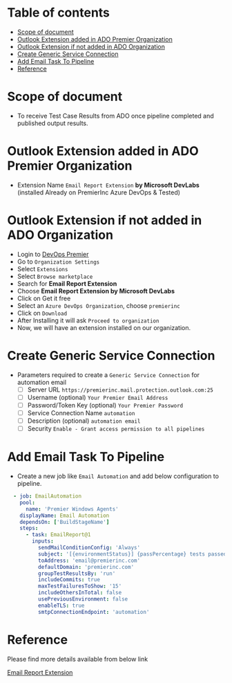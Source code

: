 Table of contents
=================

<!--ts-->
   * [Scope of document](#Scope-of-document)
   * [Outlook Extension added in ADO Premier Organization](#Outlook-Extension-added-in-ADO-Premier-Organization)
   * [Outlook Extension if not added in ADO Organization](#Outlook-Extension-if-not-added-in-ADO-Organization)
   * [Create Generic Service Connection](#Create-Generic-Service-Connection)
   * [Add Email Task To Pipeline](#Add-Email-Task-To-Pipeline)
   * [Reference](#Reference)
<!--te-->

**Scope of document**
=====================
- To receive Test Case Results from ADO once pipeline completed and published output results.

**Outlook Extension added in ADO Premier Organization**
=======================================================

- Extension Name `Email Report Extension` **by Microsoft DevLabs** (installed Already on PremierInc Azure DevOps & Tested)

**Outlook Extension if not added in ADO Organization**
=======================================================

- Login to [DevOps Premier](https://dev.azure.com/premierinc/)
- Go to `Organization Settings`
- Select `Extensions`
- Select `Browse marketplace`
- Search for **Email Report Extension**
- Choose **Email Report Extension by Microsoft DevLabs**
- Click on Get it free
- Select an `Azure DevOps Organization`, choose `premierinc`
- Click on `Download`
- After Installing it will ask `Proceed to organization`
- Now, we will have an extension installed on our organization.

**Create Generic Service Connection**
=====================================

- Parameters required to create a `Generic Service Connection` for automation email
  - [ ]   Server URL
          `https://premierinc.mail.protection.outlook.com:25`
  - [ ]   Username (optional)
          `Your Premier Email Address`
  - [ ]   Password/Token Key (optional) 
          `Your Premier Password`
  - [ ]   Service Connection Name
          `automation`
  - [ ]   Description (optional)
          `automation email`
  - [ ]   Security
          `Enable - Grant access permission to all pipelines`

**Add Email Task To Pipeline**
==============================

- Create a new job like `Email Automation` and add below configuration to pipeline.
```YAML
  - job: EmailAutomation
    pool:
      name: 'Premier Windows Agents'
    displayName: Email Automation
    dependsOn: ['BuildStageName']
    steps:
      - task: EmailReport@1
        inputs:
          sendMailConditionConfig: 'Always'
          subject: '[{environmentStatus}] {passPercentage} tests passed in for $(Build.BuildNumber)'
          toAddress: 'email@premierinc.com'
          defaultDomain: 'premierinc.com'
          groupTestResultsBy: 'run'
          includeCommits: true
          maxTestFailuresToShow: '15'
          includeOthersInTotal: false
          usePreviousEnvironment: false
          enableTLS: true
          smtpConnectionEndpoint: 'automation'
```

**Reference**
=============

Please find more details available from below link

[Email Report Extension](https://marketplace.visualstudio.com/items?itemName=epsteam.EmailReportExtension)
